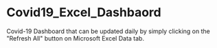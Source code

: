 # Covid19_Excel_Dashbaord
Covid-19 Dashboard that can be updated daily by simply clicking on the "Refresh All" button on Microsoft Excel Data tab.
